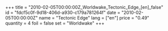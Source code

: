 +++
title = "2010-02-05T00:00:00Z_Worldwake_Tectonic_Edge_[en]_false"
id = "fdcf5c0f-9d18-406d-a930-c179a781264f"
date = "2010-02-05T00:00:00Z"
name = "Tectonic Edge"
lang = ["en"]
price = "0.49"
quantity = 4
foil = false
set = "Worldwake"
+++
